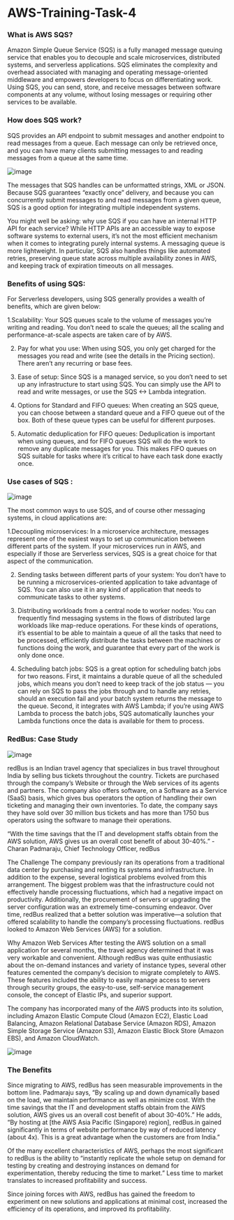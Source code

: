 # AWS-Training-Task-4

### What is AWS SQS?
Amazon Simple Queue Service (SQS) is a fully managed message queuing service that enables you to decouple and scale microservices, distributed systems, and serverless applications. SQS eliminates the complexity and overhead associated with managing and operating message-oriented middleware and empowers developers to focus on differentiating work. Using SQS, you can send, store, and receive messages between software components at any volume, without losing messages or requiring other services to be available.

### How does SQS work?
SQS provides an API endpoint to submit messages and another endpoint to read messages from a queue. Each message can only be retrieved once, and you can have many clients submitting messages to and reading messages from a queue at the same time.

![image](https://user-images.githubusercontent.com/75135128/128227066-56708e1e-f3b1-4f2a-8a84-c92689c9c6b2.png)

The messages that SQS handles can be unformatted strings, XML or JSON. Because SQS guarantees “exactly once” delivery, and because you can concurrently submit messages to and read messages from a given queue, SQS is a good option for integrating multiple independent systems.

You might well be asking: why use SQS if you can have an internal HTTP API for each service? While HTTP APIs are an accessible way to expose software systems to external users, it’s not the most efficient mechanism when it comes to integrating purely internal systems. A messaging queue is more lightweight. In particular, SQS also handles things like automated retries, preserving queue state across multiple availability zones in AWS, and keeping track of expiration timeouts on all messages.

### Benefits of using SQS:
For Serverless developers, using SQS generally provides a wealth of benefits, which are given below:

1.Scalability: Your SQS queues scale to the volume of messages you’re writing and reading. You don’t need to scale the queues; all the scaling and performance-at-scale aspects are taken care of by AWS.

2. Pay for what you use: When using SQS, you only get charged for the messages you read and write (see the details in the Pricing section). There aren’t any recurring or base fees.

3. Ease of setup: Since SQS is a managed service, so you don’t need to set up any infrastructure to start using SQS. You can simply use the API to read and write messages, or use the SQS <-> Lambda integration.

4. Options for Standard and FIFO queues: When creating an SQS queue, you can choose between a standard queue and a FIFO queue out of the box. Both of these queue types can be useful for different purposes.

5. Automatic deduplication for FIFO queues: Deduplication is important when using queues, and for FIFO queues SQS will do the work to remove any duplicate messages for you. This makes FIFO queues on SQS suitable for tasks where it’s critical to have each task done exactly once.

### Use cases of SQS :
![image](https://user-images.githubusercontent.com/75135128/128227161-48cded02-abde-408a-b89a-8e0f672e7608.png)

The most common ways to use SQS, and of course other messaging systems, in cloud applications are:

1.Decoupling microservices: In a microservice architecture, messages represent one of the easiest ways to set up communication between different parts of the system. If your microservices run in AWS, and especially if those are Serverless services, SQS is a great choice for that aspect of the communication.

2. Sending tasks between different parts of your system: You don’t have to be running a microservices-oriented application to take advantage of SQS. You can also use it in any kind of application that needs to communicate tasks to other systems.

3. Distributing workloads from a central node to worker nodes: You can frequently find messaging systems in the flows of distributed large workloads like map-reduce operations. For these kinds of operations, it’s essential to be able to maintain a queue of all the tasks that need to be processed, efficiently distribute the tasks between the machines or functions doing the work, and guarantee that every part of the work is only done once.

4. Scheduling batch jobs: SQS is a great option for scheduling batch jobs for two reasons. First, it maintains a durable queue of all the scheduled jobs, which means you don’t need to keep track of the job status — you can rely on SQS to pass the jobs through and to handle any retries, should an execution fail and your batch system returns the message to the queue. Second, it integrates with AWS Lambda; if you’re using AWS Lambda to process the batch jobs, SQS automatically launches your Lambda functions once the data is available for them to process.

### RedBus: Case Study
![image](https://user-images.githubusercontent.com/75135128/128227220-6c5aefe8-940b-4b4d-898d-1ae45f0cc94d.png)

redBus is an Indian travel agency that specializes in bus travel throughout India by selling bus tickets throughout the country. Tickets are purchased through the company’s Website or through the Web services of its agents and partners. The company also offers software, on a Software as a Service (SaaS) basis, which gives bus operators the option of handling their own ticketing and managing their own inventories. To date, the company says they have sold over 30 million bus tickets and has more than 1750 bus operators using the software to manage their operations.

“With the time savings that the IT and development staffs obtain from the AWS solution, AWS gives us an overall cost benefit of about 30-40%.” - Charan Padmaraju, Chief Technology Officer, redBus

The Challenge
The company previously ran its operations from a traditional data center by purchasing and renting its systems and infrastructure. In addition to the expense, several logistical problems evolved from this arrangement. The biggest problem was that the infrastructure could not effectively handle processing fluctuations, which had a negative impact on productivity. Additionally, the procurement of servers or upgrading the server configuration was an extremely time-consuming endeavor. Over time, redBus realized that a better solution was imperative—a solution that offered scalability to handle the company’s processing fluctuations. redBus looked to Amazon Web Services (AWS) for a solution.

Why Amazon Web Services
After testing the AWS solution on a small application for several months, the travel agency determined that it was very workable and convenient. Although redBus was quite enthusiastic about the on-demand instances and variety of instance types, several other features cemented the company’s decision to migrate completely to AWS. These features included the ability to easily manage access to servers through security groups, the easy-to-use, self-service management console, the concept of Elastic IPs, and superior support.

The company has incorporated many of the AWS products into its solution, including Amazon Elastic Compute Cloud (Amazon EC2), Elastic Load Balancing, Amazon Relational Database Service (Amazon RDS), Amazon Simple Storage Service (Amazon S3), Amazon Elastic Block Store (Amazon EBS), and Amazon CloudWatch.

![image](https://user-images.githubusercontent.com/75135128/128227591-08f7470f-634f-4f12-8ca5-294a2a9b44c0.png)


### The Benefits
Since migrating to AWS, redBus has seen measurable improvements in the bottom line. Padmaraju says, “By scaling up and down dynamically based on the load, we maintain performance as well as minimize cost. With the time savings that the IT and development staffs obtain from the AWS solution, AWS gives us an overall cost benefit of about 30-40%.” He adds, “By hosting at [the AWS Asia Pacific (Singapore) region], redBus.in gained significantly in terms of website performance by way of reduced latency (about 4x). This is a great advantage when the customers are from India.”

Of the many excellent characteristics of AWS, perhaps the most significant to redBus is the ability to “instantly replicate the whole setup on demand for testing by creating and destroying instances on demand for experimentation, thereby reducing the time to market.” Less time to market translates to increased profitability and success.

Since joining forces with AWS, redBus has gained the freedom to experiment on new solutions and applications at minimal cost, increased the efficiency of its operations, and improved its profitability.
